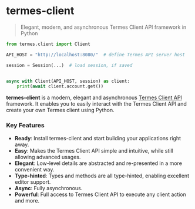 # termes-client

> Elegant, modern, and asynchronous Termes Client API framework in Python

``` python
from termes.client import Client

API_HOST = "http://localhost:8080/"  # define Termes API server host

session = Session(...)  # load session, if saved


async with Client(API_HOST, session) as client:
    print(await client.account.get())
```


**termes-client** is a modern, elegant and asynchronous [Termes Client API]() framework. It enables you to easily interact with the Termes Client API and create your own Termes client using Python.

### Key Features
- **Ready**: Install termes-client and start building your applications right away.
- **Easy**: Makes the Termes Client API simple and intuitive, while still allowing advanced usages.
- **Elegant**: Low-level details are abstracted and re-presented in a more convenient way.
- **Type-hinted**: Types and methods are all type-hinted, enabling excellent editor support.
- **Async**: Fully asynchronous.
- **Powerful**: Full access to Termes Client API to execute any client action and more.